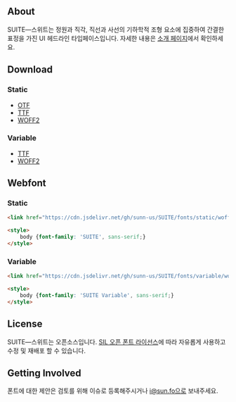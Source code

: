 ## About
SUITE―스위트는 정원과 직각, 직선과 사선의 기하학적 조형 요소에 집중하여 간결한 표정을 가진 UI 헤드라인 타입페이스입니다.
자세한 내용은 [소개 페이지](http://sun.fo/suite)에서 확인하세요.



## Download
### Static
- [OTF](https://github.com/sunn-us/SUITE/releases/latest/download/SUITE-otf.zip)
- [TTF](https://github.com/sunn-us/SUITE/releases/latest/download/SUITE-ttf.zip)
- [WOFF2](https://github.com/sunn-us/SUITE/releases/latest/download/SUITE-woff2.zip)

### Variable
- [TTF](https://github.com/sunn-us/SUITE/releases/latest/download/SUITE-Variable-ttf.zip)
- [WOFF2](https://github.com/sunn-us/SUITE/releases/latest/download/SUITE-Variable-woff2.zip)


## Webfont
### Static
```html
<link href="https://cdn.jsdelivr.net/gh/sunn-us/SUITE/fonts/static/woff2/SUITE.css" rel="stylesheet">

<style>
    body {font-family: 'SUITE', sans-serif;}
</style>
```

### Variable
```html
<link href="https://cdn.jsdelivr.net/gh/sunn-us/SUITE/fonts/variable/woff2/SUITE-Variable.css" rel="stylesheet">

<style>
    body {font-family: 'SUITE Variable', sans-serif;}
</style>
```




## License
SUITE―스위트는 오픈소스입니다. [SIL 오픈 폰트 라이선스](https://scripts.sil.org/OFL)에 따라 자유롭게 사용하고 수정 및 재배포 할 수 있습니다.



## Getting Involved
폰트에 대한 제안은 검토를 위해 이슈로 등록해주시거나 i@sun.fo으로 보내주세요.
